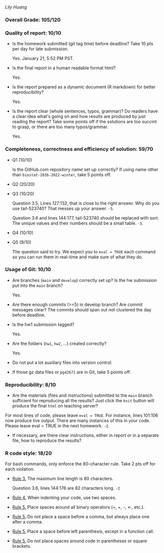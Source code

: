 *Lily Huang*

### Overall Grade: 105/120

### Quality of report: 10/10

-   Is the homework submitted (git tag time) before deadline? Take 10 pts per day for late submission. 

    Yes. January 21, 5:52 PM PST.

-   Is the final report in a human readable format html? 

    Yes.

-   Is the report prepared as a dynamic document (R markdown) for better reproducibility?

    Yes.

-   Is the report clear (whole sentences, typos, grammar)? Do readers have a clear idea what's going on and how results are produced by just reading the report? Take some points off if the solutions are too succint to grasp, or there are too many typos/grammar. 

    Yes.

### Completeness, correctness and efficiency of solution: 59/70

- Q1 (10/10)

	Is the GitHub.com repository name set up correctly? If using name other than `biostat-203b-2022-winter`, take 5 points off.

- Q2 (20/20)

- Q3 (10/20)

    Question 3.5, Lines 127:132, that is close to the right answer. Why do you use tail-523740? That messes up your answer. `-5`.
    
    Question 3.6 and lines 144:177, tail-523740 should be replaced with sort. The unique values and their numbers should be a small table. `-5`.
  
- Q4 (10/10)

- Q5 (9/10)

    The question said to try. We expect you to `eval = TRUE` each command so you can run them in real-time and make sure of what they do.
	    
### Usage of Git: 10/10

-   Are branches (`main` and `develop`) correctly set up? Is the hw submission put into the `main` branch?

    Yes.

-   Are there enough commits (>=5) in develop branch? Are commit messages clear? The commits should span out not clustered the day before deadline. 
          
-   Is the hw1 submission tagged? 

    Yes.

-   Are the folders (`hw1`, `hw2`, ...) created correctly? 

    Yes.
  
-   Do not put a lot auxiliary files into version control. 

-   If those gz data files or `pg42671` are in Git, take 5 points off.

### Reproducibility: 8/10

-   Are the materials (files and instructions) submitted to the `main` branch sufficient for reproducing all the results? Just click the `knit` button will produce the final `html` on teaching server? 

For most lines of code, please leave `eval = TRUE`. For instance, lines 101:106 now produce live output. There are many instances of this in your code. Please leave eval = TRUE in the next homework. `-2`.

-   If necessary, are there clear instructions, either in report or in a separate file, how to reproduce the results?

### R code style: 18/20

For bash commands, only enforce the 80-character rule. Take 2 pts off for each violation. 

-   [Rule 3.](https://google.github.io/styleguide/Rguide.xml#linelength) The maximum line length is 80 characters. 
    
    Question 3.6, lines 144:176 are 82 characters long. `-2`
    
-   [Rule 4.](https://google.github.io/styleguide/Rguide.xml#indentation) When indenting your code, use two spaces.

-   [Rule 5.](https://google.github.io/styleguide/Rguide.xml#spacing) Place spaces around all binary operators (=, +, -, &lt;-, etc.). 
	
-   [Rule 5.](https://google.github.io/styleguide/Rguide.xml#spacing) Do not place a space before a comma, but always place one after a comma. 

-   [Rule 5.](https://google.github.io/styleguide/Rguide.xml#spacing) Place a space before left parenthesis, except in a function call.

-   [Rule 5.](https://google.github.io/styleguide/Rguide.xml#spacing) Do not place spaces around code in parentheses or square brackets.
